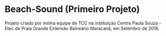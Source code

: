 # Beach-Sound (Primeiro Projeto)
Projeto criado por minha equipe de TCC na instituição Centro Paula Souza - Etec de Praia Grande Extensão Balneário Maracanã, em Setembro de 2016.
